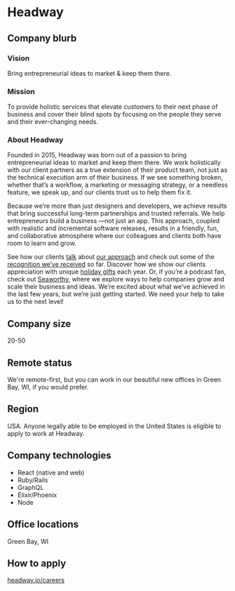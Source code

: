 # Headway

## Company blurb

### Vision

Bring entrepreneurial ideas to market & keep them there.

### Mission

To provide holistic services that elevate customers to their next phase of business and cover their blind spots by focusing on the people they serve and their ever-changing needs.

### About Headway

Founded in 2015, Headway was born out of a passion to bring entrepreneurial ideas to market and keep them there. We work holistically with our client partners as a true extension of their product team, not just as the technical execution arm of their business. If we see something broken, whether that’s a workflow, a marketing or messaging strategy, or a needless feature, we speak up, and our clients trust us to help them fix it.

Because we’re more than just designers and developers, we achieve results that bring successful long-term partnerships and trusted referrals. We help entrepreneurs build a business ―not just an app. This approach, coupled with realistic and incremental software releases, results in a friendly, fun, and collaborative atmosphere where our colleagues and clients both have room to learn and grow.

See how our clients [talk](http://headway.io/case-studies/rise/) about [our approach](http://headway.io/compass/) and check out some of the [recognition we’ve received](http://headway.io/blog/2018-addys/) so far. Discover how we show our clients appreciation with unique [holiday gifts](http://headway.io/blog/holiday-collaboration-with-velodrome-coffee/) each year. Or, if you’re a podcast fan, check out [Seaworthy](http://headway.io/seaworthy/), where we explore ways to help companies grow and scale their business and ideas. We’re excited about what we’ve achieved in the last few years, but we’re just getting started. We need your help to take us to the next level!

## Company size

20-50

## Remote status

We're remote-first, but you can work in our beautiful new offices in Green Bay, WI, if you would prefer.

## Region

USA. Anyone legally able to be employed in the United States is eligible to apply to work at Headway.

## Company technologies

- React (native and web)
- Ruby/Rails
- GraphQL
- Elixir/Phoenix
- Node

## Office locations

Green Bay, WI

## How to apply

[headway.io/careers](https://headway.io/careers)
